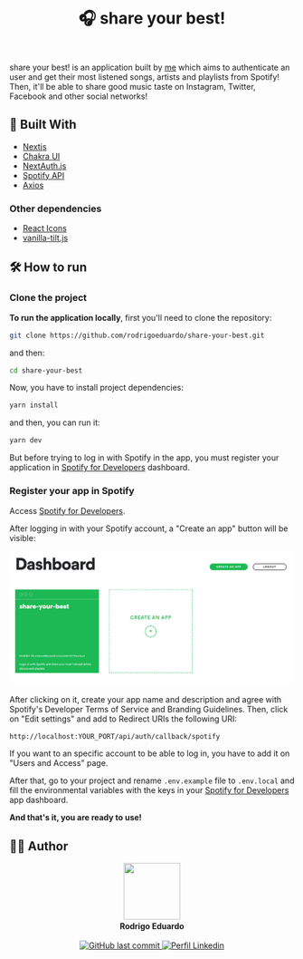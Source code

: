 <div align="center">
  <h1>🎧 share your best!</h1>
</div>

<br />

share your best! is an application built by [me](https://github.com/rodrigoeduardo/) which aims to authenticate an user and get their most listened songs, artists and playlists from Spotify! Then, it'll be able to share good music taste on Instagram, Twitter, Facebook and other social networks!

## 🚀 Built With

- [Nextjs](https://nextjs.org/)
- [Chakra UI](https://chakra-ui.com/)
- [NextAuth.js](https://next-auth.js.org/)
- [Spotify API](https://developer.spotify.com/documentation/web-api/)
- [Axios](https://github.com/axios/axios)

### Other dependencies

- [React Icons](https://react-icons.github.io/react-icons/)
- [vanilla-tilt.js](https://micku7zu.github.io/vanilla-tilt.js/index.html)

## 🛠 How to run

### Clone the project

**To run the application locally**, first you'll need to clone the repository:

```sh
git clone https://github.com/rodrigoeduardo/share-your-best.git
```

and then:

```sh
cd share-your-best
```

Now, you have to install project dependencies:

```sh
yarn install
```

and then, you can run it:

```sh
yarn dev
```

But before trying to log in with Spotify in the app, you must register your application in [Spotify for Developers](https://developer.spotify.com/dashboard/) dashboard.

### Register your app in Spotify

Access [Spotify for Developers](https://developer.spotify.com/dashboard/).

After logging in with your Spotify account, a "Create an app" button will be visible:

<img src="./public/assets/images/spotify-dashboard.png" />

After clicking on it, create your app name and description and agree with Spotify's Developer Terms of Service and Branding Guidelines.
Then, click on "Edit settings" and add to Redirect URIs the following URI:

```
http://localhost:YOUR_PORT/api/auth/callback/spotify
```

If you want to an specific account to be able to log in, you have to add it on "Users and Access" page.

After that, go to your project and rename `.env.example` file to `.env.local` and fill the environmental variables with the keys in your [Spotify for Developers](https://developer.spotify.com/dashboard/) app dashboard.

**And that's it, you are ready to use!**

## 👨‍💻 Author

<div align="center">
  <img src="https://github.com/rodrigoeduardo.png" width="100" height="100" />

  <br />
  <b>Rodrigo Eduardo</b>
  <br />
  <br />

  <a href="mailto:rodrigoeduardodb1@gmail.com">
    <img alt="GitHub last commit" src="https://img.shields.io/badge/Gmail-D14836?style=for-the-badge&logo=gmail&logoColor=white" />
  </a>
  <a href="https://www.linkedin.com/in/rodrigoedb">
    <img alt="Perfil Linkedin" src="https://img.shields.io/badge/LinkedIn-0077B5?style=for-the-badge&logo=linkedin&logoColor=white" />
  </a>
</div>
